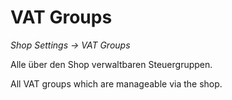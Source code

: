# VAT Groups

*Shop Settings → VAT Groups*

Alle über den Shop verwaltbaren Steuergruppen. 

All VAT groups which are manageable via the shop.